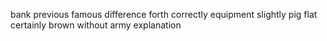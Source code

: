bank previous famous difference forth correctly equipment slightly pig flat certainly brown without army explanation